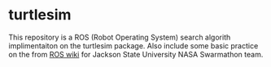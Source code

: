 # turtlesim

This repository is a ROS (Robot Operating System) search algorith implimentaiton on the turtlesim package. Also include some basic practice on the from [ROS wiki](http://wiki.ros.org/ROS/Tutorials) for Jackson State University NASA Swarmathon team.
